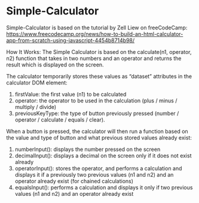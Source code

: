 # Simple-Calculator

Simple-Calculator is based on the tutorial by Zell Liew on freeCodeCamp:
https://www.freecodecamp.org/news/how-to-build-an-html-calculator-app-from-scratch-using-javascript-4454b8714b98/

How It Works:
The Simple Calculator is based on the calculate(n1, operator, n2) function that takes in two numbers and an operator and returns the result which is displayed on the screen. 

The calculator temporarily stores these values as “dataset” attributes in the calculator DOM element: 
1.	firstValue: the first value (n1) to be calculated
2.	operator: the operator to be used in the calculation (plus / minus / multiply / divide)
3.	previousKeyType: the type of button previously pressed (number / operator / calculate / equals / clear). 

When a button is pressed, the calculator will then run a function based on the value and type of button and what previous stored values already exist:
1.	numberInput(): displays the number pressed on the screen
2.	decimalInput(): displays a decimal on the screen only if it does not exist already
3.	operatorInput(): stores the operator, and performs a calculation and displays it if a previously two previous values (n1 and n2) and an operator already exist (for chained calculations)
4.	equalsInput(): performs a calculation and displays it only if two previous values (n1 and n2) and an operator already exist
